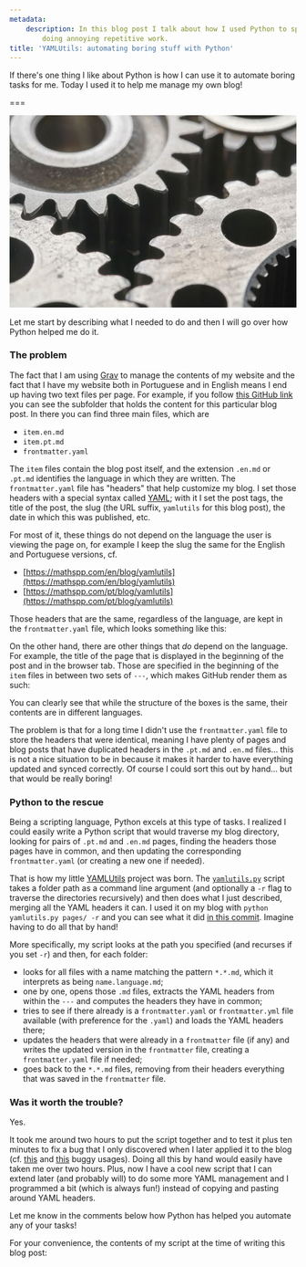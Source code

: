 ```yaml
---
metadata:
    description: In this blog post I talk about how I used Python to spare me from
        doing annoying repetitive work.
title: 'YAMLUtils: automating boring stuff with Python'
---
```


If there's one thing I like about Python is how I can use it to automate boring tasks for me. Today I used it to help me manage my own blog!

===

![A close-up of three gears turning together](gears.jpg "Photo by Bill Oxford on Unsplash")

Let me start by describing what I needed to do and then I will go over how Python helped me do it.

### The problem

The fact that I am using [Grav] to manage the contents of my website and the fact that I have my website both in Portuguese and in English means I end up having two text files per page. For example, if you follow [this GitHub link][yamlutils-post] you can see the subfolder that holds the content for this particular blog post. In there you can find three main files, which are

 - `item.en.md`
 - `item.pt.md`
 - `frontmatter.yaml`

The `item` files contain the blog post itself, and the extension `.en.md` or `.pt.md` identifies the language in which they are written. The `frontmatter.yaml` file has "headers" that help customize my blog. I set those headers with a special syntax called [YAML]; with it I set the post tags, the title of the post, the slug (the URL suffix, `yamlutils` for this blog post), the date in which this was published, etc.

For most of it, these things do not depend on the language the user is viewing the page on, for example I keep the slug the same for the English and Portuguese versions, cf.

 - [https://mathspp.com/en/blog/yamlutils](https://mathspp.com/en/blog/yamlutils)
 - [https://mathspp.com/pt/blog/yamlutils](https://mathspp.com/pt/blog/yamlutils)

Those headers that are the same, regardless of the language, are kept in the `frontmatter.yaml` file, which looks something like this:

<script src="https://gist.github.com/RodrigoGiraoSerrao/0ff988fb2ac54a81dc18349cc9c619f9.js"></script>



On the other hand, there are other things that _do_ depend on the language. For example, the title of the page that is displayed in the beginning of the post and in the browser tab. Those are specified in the beginning of the `item` files in between two sets of `---`, which makes GitHub render them as such:

<script src="https://gist.github.com/RodrigoGiraoSerrao/1f8f2727e6358ad33bec5700be4220ed.js"></script>



You can clearly see that while the structure of the boxes is the same, their contents are in different languages.

The problem is that for a long time I didn't use the `frontmatter.yaml` file to store the headers that were identical, meaning I have plenty of pages and blog posts that have duplicated headers in the `.pt.md` and `.en.md` files... this is not a nice situation to be in because it makes it harder to have everything updated and synced correctly. Of course I could sort this out by hand... but that would be really boring!


### Python to the rescue

Being a scripting language, Python excels at this type of tasks. I realized I could easily write a Python script that would traverse my blog directory, looking for pairs of `.pt.md` and `.en.md` pages, finding the headers those pages have in common, and then updating the corresponding `frontmatter.yaml` (or creating a new one if needed).

That is how my little [YAMLUtils] project was born. The [`yamlutils.py`][yamlutils.py] script takes a folder path as a command line argument (and optionally a `-r` flag to traverse the directories recursively) and then does what I just described, merging all the YAML headers it can. I used it on my blog with `python yamlutils.py pages/ -r` and you can see what it did [in this commit](https://github.com/RodrigoGiraoSerrao/mathspp/commit/7ba80b086d6987ed819c872432ef1eafc1f1b023). Imagine having to do all that by hand!

More specifically, my script looks at the path you specified (and recurses if you set `-r`) and then, for each folder:

 - looks for all files with a name matching the pattern `*.*.md`, which it interprets as being `name.language.md`;
 - one by one, opens those `.md` files, extracts the YAML headers from within the `---` and computes the headers they have in common;
 - tries to see if there already is a `frontmatter.yaml` or `frontmatter.yml` file available (with preference for the `.yaml`) and loads the YAML headers there;
 - updates the headers that were already in a `frontmatter` file (if any) and writes the updated version in the `frontmatter` file, creating a `frontmatter.yaml` file if needed;
 - goes back to the `*.*.md` files, removing from their headers everything that was saved in the `frontmatter` file.


### Was it worth the trouble?

Yes.

It took me around two hours to put the script together and to test it plus ten minutes to fix a bug that I only discovered when I later applied it to the blog (cf. [this][bug-1] and [this][bug-2] buggy usages). Doing all this by hand would easily have taken me over two hours. Plus, now I have a cool new script that I can extend later (and probably will) to do some more YAML management and I programmed a bit (which is always fun!) instead of copying and pasting around YAML headers.

Let me know in the comments below how Python has helped you automate any of your tasks!

For your convenience, the contents of my script at the time of writing this blog post:

<script src="https://gist.github.com/RodrigoGiraoSerrao/ed263ed6def3ef637f218b5ae7dc9a93.js"></script>


[Grav]: https://getgrav.org/
[YAML]: https://en.wikipedia.org/wiki/YAML
[xkcd]: https://xkcd.com
[yamlutils]: https://github.com/RodrigoGiraoSerrao/projects/tree/master/yamlutils
[yamlutils-post]: https://github.com/RodrigoGiraoSerrao/mathspp/tree/master/pages/02.blog/yamlutils
[yamlutils.py]: https://github.com/RodrigoGiraoSerrao/projects/tree/master/yamlutils/yamlutils.py
[bug-1]: https://github.com/mathspp/mathspp/commit/6ac01f412bdd099eb673201689d89ea77d0370d0
[bug-2]: https://github.com/mathspp/mathspp/commit/e97dbad13ffc6009d1160b78a83cab467b42f1ca
